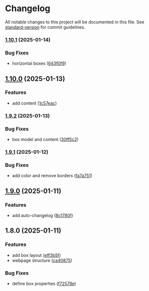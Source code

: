 # Changelog

All notable changes to this project will be documented in this file. See [standard-version](https://github.com/conventional-changelog/standard-version) for commit guidelines.

### [1.10.1](https://github.com/gr3yj0rd1/auto_changelog/compare/v1.10.0...v1.10.1) (2025-01-14)


### Bug Fixes

* horizontal boxes ([643f0f9](https://github.com/gr3yj0rd1/auto_changelog/commit/643f0f92a276cb3cc2bfec22392959006d4d0b12))

## [1.10.0](https://github.com/gr3yj0rd1/auto_changelog/compare/v1.9.2...v1.10.0) (2025-01-13)


### Features

* add content ([1c57eac](https://github.com/gr3yj0rd1/auto_changelog/commit/1c57eacdb88212db289a7b04e705b426c163da91))

### [1.9.2](https://github.com/gr3yj0rd1/auto_changelog/compare/v1.9.1...v1.9.2) (2025-01-13)


### Bug Fixes

* box model and content ([30ff5c2](https://github.com/gr3yj0rd1/auto_changelog/commit/30ff5c2043638d6ad6f2a6429643cf494aa3c9b7))

### [1.9.1](https://github.com/gr3yj0rd1/auto_changelog/compare/v1.9.0...v1.9.1) (2025-01-12)


### Bug Fixes

* add color and remove borders ([fa7a751](https://github.com/gr3yj0rd1/auto_changelog/commit/fa7a751401281ad4cc77384a5982f3259af0113a))

## [1.9.0](https://github.com/gr3yj0rd1/auto_changelog/compare/v1.8.0...v1.9.0) (2025-01-11)


### Features

* add auto-changelog ([8c1780f](https://github.com/gr3yj0rd1/auto_changelog/commit/8c1780fa7807b1681b7a58c6ec57be744d99a042))

## 1.8.0 (2025-01-11)


### Features

* add box layout ([eff3b5f](https://github.com/gr3yj0rd1/auto_changelog/commit/eff3b5f192cd0fdcb0affd259f0a8801f5a73830))
* webpage structure ([ca40875](https://github.com/gr3yj0rd1/auto_changelog/commit/ca40875701120e569621e5b99117d45611e1a04f))


### Bug Fixes

* define box properties ([f72578e](https://github.com/gr3yj0rd1/auto_changelog/commit/f72578eb91c0bdc91dc32154dd9c61c8beb17c85))

